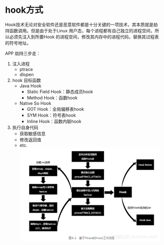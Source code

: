 # hook方式
Hook技术无论对安全软件还是恶意软件都是十分关键的一项技术，其本质就是劫持函数调用。但是由于处于Linux 用户态，每个进程都有自己独立的进程空间，所以必须先注入到所要Hook 的进程空间，修改其内存中的进程代码，替换其过程表的符号地址。

APP 劫持三步走：

1. 注入进程
   * ptrace
   * dlopen
2. hook 目标函数
   * Java Hook
     * Static Field Hook：静态成员hook
     * Method Hook：函数hook
   * Native So Hook
     * GOT Hook：全局偏移表hook
     * SYM Hook：符号表hook
     * Inline Hook：函数内联hook
3. 执行自身代码
   * 获取敏感信息
   * 修改返回值
   * etc.
![基于ptrace的Hook工作流程](%E5%9F%BA%E4%BA%8Eptrace%E7%9A%84Hook%E5%B7%A5%E4%BD%9C%E6%B5%81%E7%A8%8B.png)
